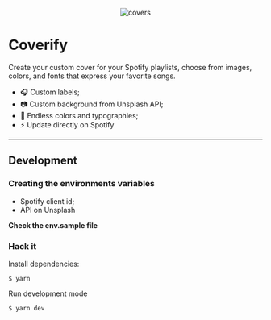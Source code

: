 <p align="center">
<img src="https://user-images.githubusercontent.com/4838076/80309094-91f33480-87ca-11ea-8a12-e3b7185bf951.gif" alt="covers" />
</p>

# Coverify

Create your custom cover for your Spotify playlists, choose from images, colors, and fonts that express your favorite songs.

- 🎧 Custom labels;
- 📷 Custom background from Unsplash API;
- 🎨 Endless colors and typographies;
- ⚡️ Update directly on Spotify

---

## Development

### Creating the environments variables

- Spotify client id;
- API on Unsplash

**Check the env.sample file**

### Hack it

Install dependencies:

`$ yarn`

Run development mode

`$ yarn dev`
